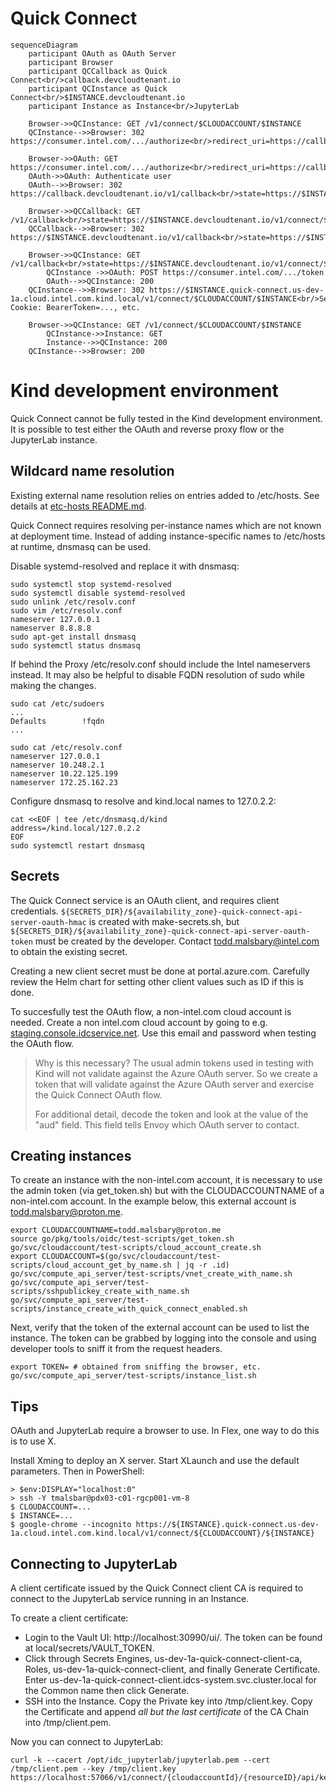 <!--INTEL CONFIDENTIAL-->
<!--Copyright (C) 2023 Intel Corporation-->
# Quick Connect

```mermaid
sequenceDiagram
    participant OAuth as OAuth Server
    participant Browser
    participant QCCallback as Quick Connect<br/>callback.devcloudtenant.io
    participant QCInstance as Quick Connect<br/>$INSTANCE.devcloudtenant.io
    participant Instance as Instance<br/>JupyterLab

    Browser->>QCInstance: GET /v1/connect/$CLOUDACCOUNT/$INSTANCE
    QCInstance-->>Browser: 302 https://consumer.intel.com/.../authorize<br/>redirect_uri=https://callback.devcloudtenant.io/v1/callback<br/>state=https://$INSTANCE.devcloudtenant.io/v1/connect/$CLOUDACCOUNT/$INSTANCE

    Browser->>OAuth: GET https://consumer.intel.com/.../authorize<br/>redirect_uri=https://callback.devcloudtenant.io/v1/callback<br/>state=https://$INSTANCE.devcloudtenant.io/v1/connect/$CLOUDACCOUNT/$INSTANCE
    OAuth->>OAuth: Authenticate user
    OAuth-->>Browser: 302 https://callback.devcloudtenant.io/v1/callback<br/>state=https://$INSTANCE.devcloudtenant.io/v1/connect/$CLOUDACCOUNT/$INSTANCE<br/>code=...

    Browser->>QCCallback: GET /v1/callback<br/>state=https://$INSTANCE.devcloudtenant.io/v1/connect/$CLOUDACCOUNT/$INSTANCE<br/>code=...
    QCCallback-->>Browser: 302 https://$INSTANCE.devcloudtenant.io/v1/callback<br/>state=https://$INSTANCE.devcloudtenant.io/v1/connect/$CLOUDACCOUNT/$INSTANCE<br/>code=...

    Browser->>QCInstance: GET /v1/callback<br/>state=https://$INSTANCE.devcloudtenant.io/v1/connect/$CLOUDACCOUNT/$INSTANCE<br/>code=...
        QCInstance ->>OAuth: POST https://consumer.intel.com/.../token
        OAuth-->>QCInstance: 200
    QCInstance-->>Browser: 302 https://$INSTANCE.quick-connect.us-dev-1a.cloud.intel.com.kind.local/v1/connect/$CLOUDACCOUNT/$INSTANCE<br/>Set-Cookie: BearerToken=..., etc.

    Browser->>QCInstance: GET /v1/connect/$CLOUDACCOUNT/$INSTANCE
        QCInstance->>Instance: GET
        Instance-->>QCInstance: 200
    QCInstance-->>Browser: 200
```

# Kind development environment

Quick Connect cannot be fully tested in the Kind development environment.
It is possible to test either the OAuth and reverse proxy flow or the JupyterLab instance.

## Wildcard name resolution

Existing external name resolution relies on entries added to /etc/hosts.
See details at [etc-hosts README.md](../../../deployment/common/etc-hosts/README.md).

Quick Connect requires resolving per-instance names which are not known at deployment time.
Instead of adding instance-specific names to /etc/hosts at runtime, dnsmasq can be used.

Disable systemd-resolved and replace it with dnsmasq:

    sudo systemctl stop systemd-resolved
    sudo systemctl disable systemd-resolved
    sudo unlink /etc/resolv.conf
    sudo vim /etc/resolv.conf
    nameserver 127.0.0.1
    nameserver 8.8.8.8
    sudo apt-get install dnsmasq
    sudo systemctl status dnsmasq

If behind the Proxy /etc/resolv.conf should include the Intel nameservers instead.
It may also be helpful to disable FQDN resolution of sudo while making the changes.

    sudo cat /etc/sudoers
    ...
    Defaults        !fqdn
    ...

    sudo cat /etc/resolv.conf
    nameserver 127.0.0.1
    nameserver 10.248.2.1
    nameserver 10.22.125.199
    nameserver 172.25.162.23

Configure dnsmasq to resolve and kind.local names to 127.0.2.2:

    cat <<EOF | tee /etc/dnsmasq.d/kind
    address=/kind.local/127.0.2.2
    EOF
    sudo systemctl restart dnsmasq

## Secrets

The Quick Connect service is an OAuth client, and requires client credentials.
`${SECRETS_DIR}/${availability_zone}-quick-connect-api-server-oauth-hmac` is created with make-secrets.sh, but
`${SECRETS_DIR}/${availability_zone}-quick-connect-api-server-oauth-token` must be created by the developer.
Contact <todd.malsbary@intel.com> to obtain the existing secret.

Creating a new client secret must be done at portal.azure.com.
Carefully review the Helm chart for setting other client values such as ID if this is done.

To succesfully test the OAuth flow, a non-intel.com cloud account is needed.
Create a non intel.com cloud account by going to e.g. [staging.console.idcservice.net](https://staging.console.idcservice.net/).
Use this email and password when testing the OAuth flow.

> Why is this necessary?
> The usual admin tokens used in testing with Kind will not validate against the Azure OAuth server.
> So we create a token that will validate against the Azure OAuth server and exercise the Quick Connect OAuth flow.
>
> For additional detail, decode the token and look at the value of the "aud" field.
> This field tells Envoy which OAuth server to contact.

## Creating instances

To create an instance with the non-intel.com account, it is necessary to use the admin token (via get_token.sh) but with the CLOUDACCOUNTNAME of a non-intel.com account.
In the example below, this external account is todd.malsbary@proton.me.

    export CLOUDACCOUNTNAME=todd.malsbary@proton.me
    source go/pkg/tools/oidc/test-scripts/get_token.sh
    go/svc/cloudaccount/test-scripts/cloud_account_create.sh
    export CLOUDACCOUNT=$(go/svc/cloudaccount/test-scripts/cloud_account_get_by_name.sh | jq -r .id)
    go/svc/compute_api_server/test-scripts/vnet_create_with_name.sh
    go/svc/compute_api_server/test-scripts/sshpublickey_create_with_name.sh
    go/svc/compute_api_server/test-scripts/instance_create_with_quick_connect_enabled.sh

Next, verify that the token of the external account can be used to list the instance.
The token can be grabbed by logging into the console and using developer tools to sniff it from the request headers.

    export TOKEN= # obtained from sniffing the browser, etc.
    go/svc/compute_api_server/test-scripts/instance_list.sh

## Tips

OAuth and JupyterLab require a browser to use.
In Flex, one way to do this is to use X.

Install Xming to deploy an X server.
Start XLaunch and use the default parameters.
Then in PowerShell:

    > $env:DISPLAY="localhost:0"
    > ssh -Y tmalsbar@pdx03-c01-rgcp001-vm-8
    $ CLOUDACCOUNT=...
    $ INSTANCE=...
    $ google-chrome --incognito https://${INSTANCE}.quick-connect.us-dev-1a.cloud.intel.com.kind.local/v1/connect/${CLOUDACCOUNT}/${INSTANCE}

## Connecting to JupyterLab

A client certificate issued by the Quick Connect client CA is required to connect to the JupyterLab service running in an Instance.

To create a client certificate:
- Login to the Vault UI: http://localhost:30990/ui/.
  The token can be found at local/secrets/VAULT_TOKEN.
- Click through Secrets Engines, us-dev-1a-quick-connect-client-ca, Roles, us-dev-1a-quick-connect-client, and finally Generate Certificate.
  Enter us-dev-1a-quick-connect-client.idcs-system.svc.cluster.local for the Common name then click Generate.
- SSH into the Instance.
  Copy the Private key into /tmp/client.key.
  Copy the Certificate and append *all but the last certificate* of the CA Chain into /tmp/client.pem.

Now you can connect to JupyterLab:

    curl -k --cacert /opt/idc_jupyterlab/jupyterlab.pem --cert /tmp/client.pem --key /tmp/client.key https://localhost:57066/v1/connect/{cloudaccountId}/{resourceID}/api/kernelspecs
